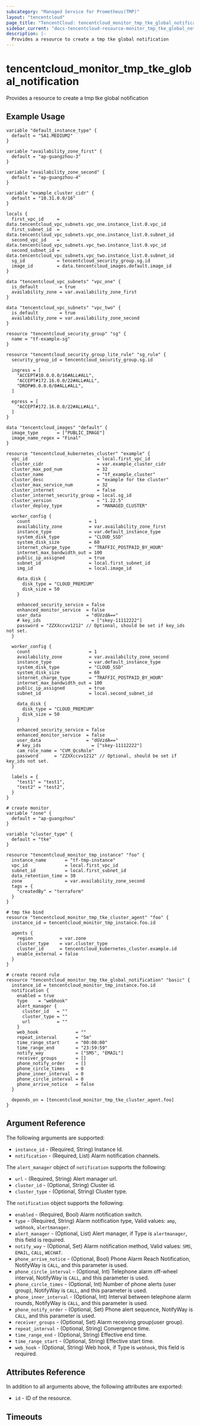 ```yaml
---
subcategory: "Managed Service for Prometheus(TMP)"
layout: "tencentcloud"
page_title: "TencentCloud: tencentcloud_monitor_tmp_tke_global_notification"
sidebar_current: "docs-tencentcloud-resource-monitor_tmp_tke_global_notification"
description: |-
  Provides a resource to create a tmp tke global notification
---
```


# tencentcloud_monitor_tmp_tke_global_notification

Provides a resource to create a tmp tke global notification

## Example Usage

```hcl
variable "default_instance_type" {
  default = "SA1.MEDIUM2"
}

variable "availability_zone_first" {
  default = "ap-guangzhou-3"
}

variable "availability_zone_second" {
  default = "ap-guangzhou-4"
}

variable "example_cluster_cidr" {
  default = "10.31.0.0/16"
}

locals {
  first_vpc_id     = data.tencentcloud_vpc_subnets.vpc_one.instance_list.0.vpc_id
  first_subnet_id  = data.tencentcloud_vpc_subnets.vpc_one.instance_list.0.subnet_id
  second_vpc_id    = data.tencentcloud_vpc_subnets.vpc_two.instance_list.0.vpc_id
  second_subnet_id = data.tencentcloud_vpc_subnets.vpc_two.instance_list.0.subnet_id
  sg_id            = tencentcloud_security_group.sg.id
  image_id         = data.tencentcloud_images.default.image_id
}

data "tencentcloud_vpc_subnets" "vpc_one" {
  is_default        = true
  availability_zone = var.availability_zone_first
}

data "tencentcloud_vpc_subnets" "vpc_two" {
  is_default        = true
  availability_zone = var.availability_zone_second
}

resource "tencentcloud_security_group" "sg" {
  name = "tf-example-sg"
}

resource "tencentcloud_security_group_lite_rule" "sg_rule" {
  security_group_id = tencentcloud_security_group.sg.id

  ingress = [
    "ACCEPT#10.0.0.0/16#ALL#ALL",
    "ACCEPT#172.16.0.0/22#ALL#ALL",
    "DROP#0.0.0.0/0#ALL#ALL",
  ]

  egress = [
    "ACCEPT#172.16.0.0/22#ALL#ALL",
  ]
}

data "tencentcloud_images" "default" {
  image_type       = ["PUBLIC_IMAGE"]
  image_name_regex = "Final"
}

resource "tencentcloud_kubernetes_cluster" "example" {
  vpc_id                          = local.first_vpc_id
  cluster_cidr                    = var.example_cluster_cidr
  cluster_max_pod_num             = 32
  cluster_name                    = "tf_example_cluster"
  cluster_desc                    = "example for tke cluster"
  cluster_max_service_num         = 32
  cluster_internet                = false
  cluster_internet_security_group = local.sg_id
  cluster_version                 = "1.22.5"
  cluster_deploy_type             = "MANAGED_CLUSTER"

  worker_config {
    count                      = 1
    availability_zone          = var.availability_zone_first
    instance_type              = var.default_instance_type
    system_disk_type           = "CLOUD_SSD"
    system_disk_size           = 60
    internet_charge_type       = "TRAFFIC_POSTPAID_BY_HOUR"
    internet_max_bandwidth_out = 100
    public_ip_assigned         = true
    subnet_id                  = local.first_subnet_id
    img_id                     = local.image_id

    data_disk {
      disk_type = "CLOUD_PREMIUM"
      disk_size = 50
    }

    enhanced_security_service = false
    enhanced_monitor_service  = false
    user_data                 = "dGVzdA=="
    # key_ids                   = ["skey-11112222"]
    password = "ZZXXccvv1212" // Optional, should be set if key_ids not set.
  }

  worker_config {
    count                      = 1
    availability_zone          = var.availability_zone_second
    instance_type              = var.default_instance_type
    system_disk_type           = "CLOUD_SSD"
    system_disk_size           = 60
    internet_charge_type       = "TRAFFIC_POSTPAID_BY_HOUR"
    internet_max_bandwidth_out = 100
    public_ip_assigned         = true
    subnet_id                  = local.second_subnet_id

    data_disk {
      disk_type = "CLOUD_PREMIUM"
      disk_size = 50
    }

    enhanced_security_service = false
    enhanced_monitor_service  = false
    user_data                 = "dGVzdA=="
    # key_ids                   = ["skey-11112222"]
    cam_role_name = "CVM_QcsRole"
    password      = "ZZXXccvv1212" // Optional, should be set if key_ids not set.
  }

  labels = {
    "test1" = "test1",
    "test2" = "test2",
  }
}

# create monitor
variable "zone" {
  default = "ap-guangzhou"
}

variable "cluster_type" {
  default = "tke"
}

resource "tencentcloud_monitor_tmp_instance" "foo" {
  instance_name       = "tf-tmp-instance"
  vpc_id              = local.first_vpc_id
  subnet_id           = local.first_subnet_id
  data_retention_time = 30
  zone                = var.availability_zone_second
  tags = {
    "createdBy" = "terraform"
  }
}

# tmp tke bind
resource "tencentcloud_monitor_tmp_tke_cluster_agent" "foo" {
  instance_id = tencentcloud_monitor_tmp_instance.foo.id

  agents {
    region          = var.zone
    cluster_type    = var.cluster_type
    cluster_id      = tencentcloud_kubernetes_cluster.example.id
    enable_external = false
  }
}

# create record rule
resource "tencentcloud_monitor_tmp_tke_global_notification" "basic" {
  instance_id = tencentcloud_monitor_tmp_instance.foo.id
  notification {
    enabled = true
    type    = "webhook"
    alert_manager {
      cluster_id   = ""
      cluster_type = ""
      url          = ""
    }
    web_hook              = ""
    repeat_interval       = "5m"
    time_range_start      = "00:00:00"
    time_range_end        = "23:59:59"
    notify_way            = ["SMS", "EMAIL"]
    receiver_groups       = []
    phone_notify_order    = []
    phone_circle_times    = 0
    phone_inner_interval  = 0
    phone_circle_interval = 0
    phone_arrive_notice   = false
  }

  depends_on = [tencentcloud_monitor_tmp_tke_cluster_agent.foo]
}
```

## Argument Reference

The following arguments are supported:

* `instance_id` - (Required, String) Instance Id.
* `notification` - (Required, List) Alarm notification channels.

The `alert_manager` object of `notification` supports the following:

* `url` - (Required, String) Alert manager url.
* `cluster_id` - (Optional, String) Cluster id.
* `cluster_type` - (Optional, String) Cluster type.

The `notification` object supports the following:

* `enabled` - (Required, Bool) Alarm notification switch.
* `type` - (Required, String) Alarm notification type, Valid values: `amp`, `webhook`, `alertmanager`.
* `alert_manager` - (Optional, List) Alert manager, if Type is `alertmanager`, this field is required.
* `notify_way` - (Optional, Set) Alarm notification method, Valid values: `SMS`, `EMAIL`, `CALL`, `WECHAT`.
* `phone_arrive_notice` - (Optional, Bool) Phone Alarm Reach Notification, NotifyWay is `CALL`, and this parameter is used.
* `phone_circle_interval` - (Optional, Int) Telephone alarm off-wheel interval, NotifyWay is `CALL`, and this parameter is used.
* `phone_circle_times` - (Optional, Int) Number of phone alerts (user group), NotifyWay is `CALL`, and this parameter is used.
* `phone_inner_interval` - (Optional, Int) Interval between telephone alarm rounds, NotifyWay is `CALL`, and this parameter is used.
* `phone_notify_order` - (Optional, Set) Phone alert sequence, NotifyWay is `CALL`, and this parameter is used.
* `receiver_groups` - (Optional, Set) Alarm receiving group(user group).
* `repeat_interval` - (Optional, String) Convergence time.
* `time_range_end` - (Optional, String) Effective end time.
* `time_range_start` - (Optional, String) Effective start time.
* `web_hook` - (Optional, String) Web hook, if Type is `webhook`, this field is required.

## Attributes Reference

In addition to all arguments above, the following attributes are exported:

* `id` - ID of the resource.



## Timeouts

<no value>


